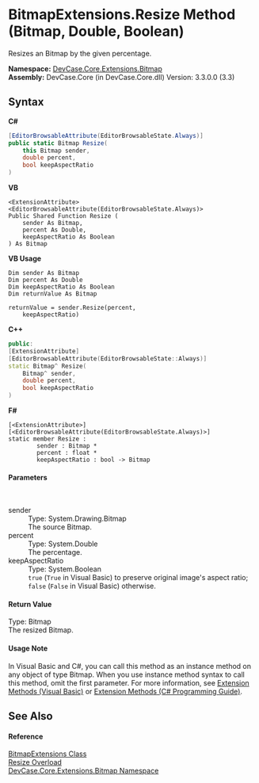 # BitmapExtensions.Resize Method (Bitmap, Double, Boolean)
 

Resizes an Bitmap by the given percentage.

**Namespace:**&nbsp;<a href="N_DevCase_Core_Extensions_Bitmap">DevCase.Core.Extensions.Bitmap</a><br />**Assembly:**&nbsp;DevCase.Core (in DevCase.Core.dll) Version: 3.3.0.0 (3.3)

## Syntax

**C#**<br />
``` C#
[EditorBrowsableAttribute(EditorBrowsableState.Always)]
public static Bitmap Resize(
	this Bitmap sender,
	double percent,
	bool keepAspectRatio
)
```

**VB**<br />
``` VB
<ExtensionAttribute>
<EditorBrowsableAttribute(EditorBrowsableState.Always)>
Public Shared Function Resize ( 
	sender As Bitmap,
	percent As Double,
	keepAspectRatio As Boolean
) As Bitmap
```

**VB Usage**<br />
``` VB Usage
Dim sender As Bitmap
Dim percent As Double
Dim keepAspectRatio As Boolean
Dim returnValue As Bitmap

returnValue = sender.Resize(percent, 
	keepAspectRatio)
```

**C++**<br />
``` C++
public:
[ExtensionAttribute]
[EditorBrowsableAttribute(EditorBrowsableState::Always)]
static Bitmap^ Resize(
	Bitmap^ sender, 
	double percent, 
	bool keepAspectRatio
)
```

**F#**<br />
``` F#
[<ExtensionAttribute>]
[<EditorBrowsableAttribute(EditorBrowsableState.Always)>]
static member Resize : 
        sender : Bitmap * 
        percent : float * 
        keepAspectRatio : bool -> Bitmap 

```


#### Parameters
&nbsp;<dl><dt>sender</dt><dd>Type: System.Drawing.Bitmap<br />The source Bitmap.</dd><dt>percent</dt><dd>Type: System.Double<br />The percentage.</dd><dt>keepAspectRatio</dt><dd>Type: System.Boolean<br />`true` (`True` in Visual Basic) to preserve original image's aspect ratio; `false` (`False` in Visual Basic) otherwise.</dd></dl>

#### Return Value
Type: Bitmap<br />The resized Bitmap.

#### Usage Note
In Visual Basic and C#, you can call this method as an instance method on any object of type Bitmap. When you use instance method syntax to call this method, omit the first parameter. For more information, see <a href="https://docs.microsoft.com/dotnet/visual-basic/programming-guide/language-features/procedures/extension-methods">Extension Methods (Visual Basic)</a> or <a href="https://docs.microsoft.com/dotnet/csharp/programming-guide/classes-and-structs/extension-methods">Extension Methods (C# Programming Guide)</a>.

## See Also


#### Reference
<a href="T_DevCase_Core_Extensions_Bitmap_BitmapExtensions">BitmapExtensions Class</a><br /><a href="Overload_DevCase_Core_Extensions_Bitmap_BitmapExtensions_Resize">Resize Overload</a><br /><a href="N_DevCase_Core_Extensions_Bitmap">DevCase.Core.Extensions.Bitmap Namespace</a><br />